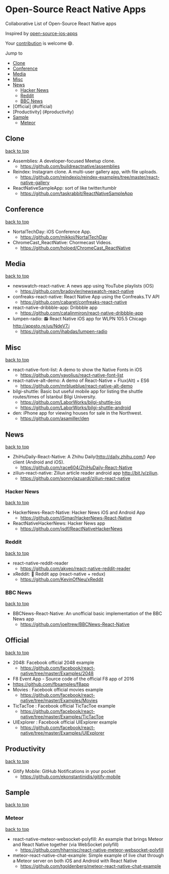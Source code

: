 # Open-Source React Native Apps
Collaborative List of Open-Source React Native apps

Inspired by [open-source-ios-apps](https://github.com/dkhamsing/open-source-ios-apps)

Your [contribution](https://github.com/maxenceC/open-source-react-native-apps/blob/master/contributing.md) is welcome :smile:.
 
Jump to 
- [Clone](#clone) 
- [Conference](#conference)
- [Media](#media)
- [Misc](#misc)
- [News](#news) 
  - [Hacker News](#hacker-news)
  - [Reddit](#reddit)
  - [BBC News](#bbc-news)
- [Official] (#official)
- [Productivity] (#productivity)
- [Sample](#sample)
  - [Meteor](#meteor)

## Clone

[back to top](#readme)

- Assemblies: A developer-focused Meetup clone.
  - https://github.com/buildreactnative/assemblies
- Reindex: Instagram clone. A multi-user gallery app, with file uploads.
  - https://github.com/reindexio/reindex-examples/tree/master/react-native-gallery
- ReactNativeSampleApp: sort of like twitter/tumblr
  - https://github.com/taskrabbit/ReactNativeSampleApp

## Conference

[back to top](#readme)

- NortalTechDay: iOS Conference App.
  - https://github.com/mikkoj/NortalTechDay
- ChromeCast_ReactNative: Chormecast Videos.
  - https://github.com/holoed/ChromeCast_ReactNative   



## Media

[back to top](#readme) 

- newswatch-react-native: A news app using YouTube playlists (iOS)
  - https://github.com/bradoyler/newswatch-react-native
- confreaks-react-native: React Native App using the Confreaks.TV API
   - https://github.com/cabaret/confreaks-react-native 
- react-native-dribbble-app: Dribbble app
    - https://github.com/catalinmiron/react-native-dribbble-app
- lumpen-radio: 📻 React Native iOS app for WLPN 105.5 Chicago http://appsto.re/us/NdeV7.i
    - https://github.com/jhabdas/lumpen-radio    
  
  
## Misc

[back to top](#readme) 

- react-native-font-list: A demo to show the Native Fonts in iOS
  - https://github.com/yayolius/react-native-font-list
- react-native-alt-demo: A demo of React-Native + Flux(Alt) + ES6
   - https://github.com/mrblueblue/react-native-alt-demo
- bilgi-shuttle: Basic but useful mobile app for listing the shuttle routes/times of İstanbul Bilgi University.
   - https://github.com/LaborWorks/bilgi-shuttle-ios
   - https://github.com/LaborWorks/bilgi-shuttle-android
- den: iPhone app for viewing houses for sale in the Northwest.
   - https://github.com/asamiller/den
  

## News

[back to top](#readme)

- ZhiHuDaily-React-Native: A Zhihu Daily(http://daily.zhihu.com/) App client (Android and iOS).
  - https://github.com/race604/ZhiHuDaily-React-Native
- ziliun-react-native: Ziliun article reader android app http://bit.ly/ziliun.
  - https://github.com/sonnylazuardi/ziliun-react-native
 
### Hacker News 
 
[back to top](#readme) 
 
- HackerNews-React-Native: Hacker News iOS and Android App
  - https://github.com/iSimar/HackerNews-React-Native
- ReactNativeHackerNews: Hacker News app
  - https://github.com/jsdf/ReactNativeHackerNews 
  
### Reddit

[back to top](#readme)

- react-native-reddit-reader
  - https://github.com/akveo/react-native-reddit-reader
- xReddit: 🎃 Reddit app (react-native + redux) 
  - https://github.com/KevinOfNeu/xReddit

### BBC News

[back to top](#readme)

- BBCNews-React-Native: An unofficial basic implementation of the BBC News app
  - https://github.com/joeltrew/BBCNews-React-Native
 

## Official 

[back to top](#readme) 
 
- 2048: Facebook official 2048 example
  - https://github.com/facebook/react-native/tree/master/Examples/2048
- F8 Event App - Source code of the official F8 app of 2016
 - https://github.com/fbsamples/f8app
- Movies : Facebook official movies example
  - https://github.com/facebook/react-native/tree/master/Examples/Movies
- TicTacToe : Facebook official TicTacToe example
  - https://github.com/facebook/react-native/tree/master/Examples/TicTacToe
- UIExplorer : Facebook official UIExplorer example
  - https://github.com/facebook/react-native/tree/master/Examples/UIExplorer
  
 
## Productivity

[back to top](#readme) 

- Gitify Mobile: GitHub Notifications in your pocket
  - https://github.com/ekonstantinidis/gitify-mobile


## Sample

[back to top](#readme) 

### Meteor

[back to top](#readme) 

- react-native-meteor-websocket-polyfill: An example that brings Meteor and React Native together (via WebSocket polyfill)
  - https://github.com/hharnisc/react-native-meteor-websocket-polyfill
- meteor-react-native-chat-example: Simple example of live chat through a Meteor server on both iOS and Android with React Native
  - https://github.com/tgoldenberg/meteor-react-native-chat-example
